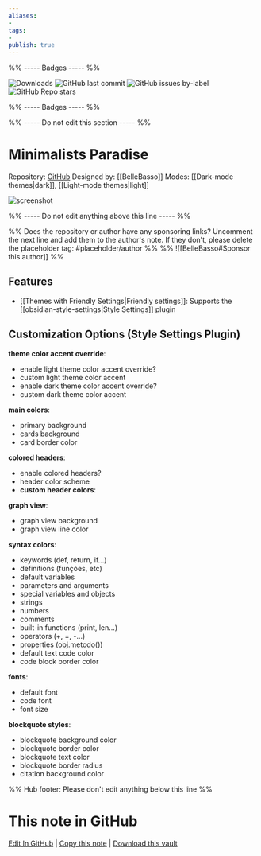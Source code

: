 ```yaml
---
aliases:
- 
tags: 
- 
publish: true
---
```


%% ----- Badges ----- %%

![Downloads](https://img.shields.io/badge/downloads-1798-573E7A?style=for-the-badge&logo=)
![GitHub last commit](https://img.shields.io/github/last-commit/BelleBasso/MinimalistsParadise?color=573E7A&label=last%20update&logo=github&style=for-the-badge)
![GitHub issues by-label](https://img.shields.io/github/issues/BelleBasso/MinimalistsParadise/help%20wanted?color=573E7A&logo=github&style=for-the-badge) 
![GitHub Repo stars](https://img.shields.io/github/stars/BelleBasso/MinimalistsParadise?color=573E7A&logo=github&style=for-the-badge)

%% ----- Badges ----- %%

%% ----- Do not edit this section ----- %%

# Minimalists Paradise

Repository: [GitHub](https://github.com/BelleBasso/MinimalistsParadise)
Designed by: [[BelleBasso]]
Modes: [[Dark-mode themes|dark]], [[Light-mode themes|light]]



![screenshot](https://github.com/BelleBasso/MinimalistsParadise/raw/HEAD/screenshot.png)

%% ----- Do not edit anything above this line ----- %% 

%% Does the repository or author have any sponsoring links? Uncomment the next line and add them to the author's note. If they don't, please delete the placeholder tag: #placeholder/author %%
%% ![[BelleBasso#Sponsor this author]] %%


## Features

- [[Themes with Friendly Settings|Friendly settings]]: Supports the [[obsidian-style-settings|Style Settings]] plugin

## Customization Options (Style Settings Plugin) 

**theme color accent override**: 
- enable light theme color accent override?
- custom light theme color accent
- enable dark theme color accent override?
- custom dark theme color accent

**main colors**: 
- primary background
- cards background
- card border color

**colored headers**: 
- enable colored headers?
- header color scheme
- **custom header colors**: 

**graph view**: 
- graph view background
- graph view line color

**syntax colors**: 
- keywords (def, return, if...)
- definitions (funções, etc)
- default variables
- parameters and arguments
- special variables and objects
- strings
- numbers
- comments
- built-in functions (print, len...)
- operators (+, =, -...)
- properties (obj.metodo())
- default text code color
- code block border color

**fonts**: 
- default font
- code font
- font size

**blockquote styles**: 
- blockquote background color
- blockquote border color
- blockquote text color
- blockquote border radius
- citation background color


%% Hub footer: Please don't edit anything below this line %%

# This note in GitHub

<span class="git-footer">[Edit In GitHub](https://github.dev/obsidian-community/obsidian-hub/blob/main/02%20-%20Community%20Expansions/02.05%20All%20Community%20Expansions/Themes/Minimalists%20Paradise.md "git-hub-edit-note") | [Copy this note](https://raw.githubusercontent.com/obsidian-community/obsidian-hub/main/02%20-%20Community%20Expansions/02.05%20All%20Community%20Expansions/Themes/Minimalists%20Paradise.md "git-hub-copy-note") | [Download this vault](https://github.com/obsidian-community/obsidian-hub/archive/refs/heads/main.zip "git-hub-download-vault") </span>
